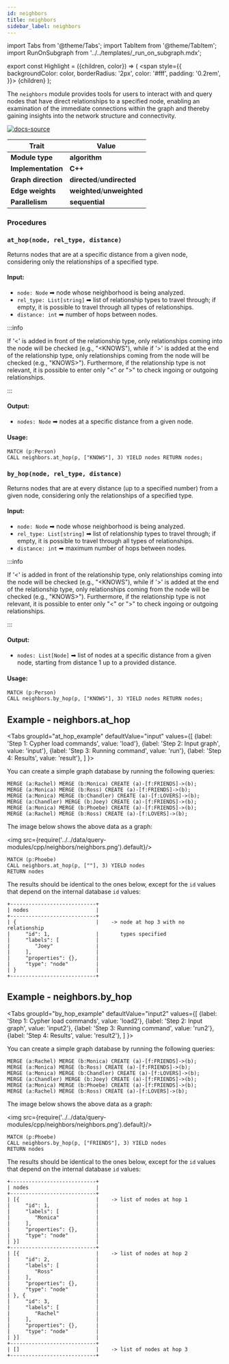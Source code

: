 ```yaml
---
id: neighbors
title: neighbors
sidebar_label: neighbors
---
```


import Tabs from '@theme/Tabs';
import TabItem from '@theme/TabItem';
import RunOnSubgraph from '../../templates/_run_on_subgraph.mdx';

export const Highlight = ({children, color}) => (
<span
style={{
  backgroundColor: color,
  borderRadius: '2px',
  color: '#fff',
  padding: '0.2rem',
}}>
{children}
</span>
);

The `neighbors` module provides tools for users to interact with and query nodes that have direct relationships to a specified node, enabling an examination of the immediate connections within the graph and thereby gaining insights into the network structure and connectivity.


[![docs-source](https://img.shields.io/badge/source-neighbors-FB6E00?logo=github&style=for-the-badge)](https://github.com/memgraph/mage/tree/main/cpp/neighbors_module)

| Trait               | Value                                                 |
| ------------------- | ----------------------------------------------------- |
| **Module type**     | <Highlight color="#FB6E00">**algorithm**</Highlight>  |
| **Implementation**  | <Highlight color="#FB6E00">**C++**</Highlight>        |
| **Graph direction** | <Highlight color="#FB6E00">**directed**</Highlight>/<Highlight color="#FB6E00">**undirected**</Highlight> |
| **Edge weights**    | <Highlight color="#FB6E00">**weighted**</Highlight>/<Highlight color="#FB6E00">**unweighted**</Highlight> |
| **Parallelism**     | <Highlight color="#FB6E00">**sequential**</Highlight> |

### Procedures

### `at_hop(node, rel_type, distance)`

Returns nodes that are at a specific distance from a given node, considering only the relationships of a specified type.

#### Input:

- `node: Node` ➡ node whose neighborhood is being analyzed.
- `rel_type: List[string]` ➡ list of relationship types to travel through; if empty, it is possible to travel through all types of relationships.
- `distance: int` ➡ number of hops between nodes.

:::info

If '<' is added in front of the relationship type, only relationships coming into the node will be checked (e.g., "<KNOWS"), while if '>' is added at the end of the relationship type, only relationships coming from the node will be checked (e.g., "KNOWS>"). Furthermore, if the relationship type is not relevant, it is possible to enter only "<" or ">" to check ingoing or outgoing relationships.

:::

#### Output:

- `nodes: Node` ➡ nodes at a specific distance from a given node.

#### Usage:

```cypher
MATCH (p:Person)
CALL neighbors.at_hop(p, ["KNOWS"], 3) YIELD nodes RETURN nodes;
```


### `by_hop(node, rel_type, distance)`

Returns nodes that are at every distance (up to a specified number) from a given node, considering only the relationships of a specified type.

#### Input:

- `node: Node` ➡ node whose neighborhood is being analyzed.
- `rel_type: List[string]` ➡ list of relationship types to travel through; if empty, it is possible to travel through all types of relationships.
- `distance: int` ➡ maximum number of hops between nodes.

:::info

If '<' is added in front of the relationship type, only relationships coming into the node will be checked (e.g., "<KNOWS"), while if '>' is added at the end of the relationship type, only relationships coming from the node will be checked (e.g., "KNOWS>"). Furthermore, if the relationship type is not relevant, it is possible to enter only "<" or ">" to check ingoing or outgoing relationships.

:::

#### Output:

- `nodes: List[Node]` ➡ list of nodes at a specific distance from a given node, starting from distance 1 up to a provided distance.

#### Usage:

```cypher
MATCH (p:Person)
CALL neighbors.by_hop(p, ["KNOWS"], 3) YIELD nodes RETURN nodes;
```


## Example - neighbors.at_hop

<Tabs
  groupId="at_hop_example"
  defaultValue="input"
  values={[
    {label: 'Step 1: Cypher load commands', value: 'load'},
    {label: 'Step 2: Input graph', value: 'input'},
    {label: 'Step 3: Running command', value: 'run'},
    {label: 'Step 4: Results', value: 'result'},
  ]
}>

<TabItem value="load">

You can create a simple graph database by running the following queries:

```cypher
MERGE (a:Rachel) MERGE (b:Monica) CREATE (a)-[f:FRIENDS]->(b);
MERGE (a:Monica) MERGE (b:Ross) CREATE (a)-[f:FRIENDS]->(b);
MERGE (a:Monica) MERGE (b:Chandler) CREATE (a)-[f:LOVERS]->(b);
MERGE (a:Chandler) MERGE (b:Joey) CREATE (a)-[f:FRIENDS]->(b);
MERGE (a:Monica) MERGE (b:Phoebe) CREATE (a)-[f:FRIENDS]->(b);
MERGE (a:Rachel) MERGE (b:Ross) CREATE (a)-[f:LOVERS]->(b);
```

</TabItem>

<TabItem value="input">

The image below shows the above data as a graph:

<img src={require('../../data/query-modules/cpp/neighbors/neighbors.png').default}/>
    
</TabItem>

<TabItem value="run">

```cypher
MATCH (p:Phoebe)
CALL neighbors.at_hop(p, [""], 3) YIELD nodes
RETURN nodes
```

</TabItem>

<TabItem value="result">

The results should be identical to the ones below, except for the
`id` values that depend on the internal database `id` values:

```plaintext
+----------------------------+
| nodes                      |
+----------------------------+
| {                          |    -> node at hop 3 with no relationship
|     "id": 1,               |       types specified
|     "labels": [            |
|        "Joey"              |
|     ],                     |
|     "properties": {},      |
|     "type": "node"         |
| }                          |
+----------------------------+

```

</TabItem>

</Tabs>


## Example - neighbors.by_hop

<Tabs
  groupId="by_hop_example"
  defaultValue="input2"
  values={[
    {label: 'Step 1: Cypher load commands', value: 'load2'},
    {label: 'Step 2: Input graph', value: 'input2'},
    {label: 'Step 3: Running command', value: 'run2'},
    {label: 'Step 4: Results', value: 'result2'},
  ]
}>

<TabItem value="load2">

You can create a simple graph database by running the following queries:

```cypher
MERGE (a:Rachel) MERGE (b:Monica) CREATE (a)-[f:FRIENDS]->(b);
MERGE (a:Monica) MERGE (b:Ross) CREATE (a)-[f:FRIENDS]->(b);
MERGE (a:Monica) MERGE (b:Chandler) CREATE (a)-[f:LOVERS]->(b);
MERGE (a:Chandler) MERGE (b:Joey) CREATE (a)-[f:FRIENDS]->(b);
MERGE (a:Monica) MERGE (b:Phoebe) CREATE (a)-[f:FRIENDS]->(b);
MERGE (a:Rachel) MERGE (b:Ross) CREATE (a)-[f:LOVERS]->(b);
```

</TabItem>

<TabItem value="input2">

The image below shows the above data as a graph:

<img src={require('../../data/query-modules/cpp/neighbors/neighbors.png').default}/>
    
</TabItem>

<TabItem value="run2">

```cypher
MATCH (p:Phoebe)
CALL neighbors.by_hop(p, ["FRIENDS"], 3) YIELD nodes
RETURN nodes
```

</TabItem>

<TabItem value="result2">

The results should be identical to the ones below, except for the
`id` values that depend on the internal database `id` values:

```plaintext
+----------------------------+
| nodes                      |
+----------------------------+
| [{                         |    -> list of nodes at hop 1
|     "id": 1,               |
|     "labels": [            |
|        "Monica"            |
|     ],                     |
|     "properties": {},      |
|     "type": "node"         |
| }]                         |
+----------------------------+
| [{                         |    -> list of nodes at hop 2
|     "id": 2,               |
|     "labels": [            |
|        "Ross"              |
|     ],                     |
|     "properties": {},      |
|     "type": "node"         |
| }, {                       |
|     "id": 3,               |
|     "labels": [            |
|        "Rachel"            |
|     ],                     |
|     "properties": {},      |
|     "type": "node"         |
| }]                         |
+----------------------------+
| []                         |    -> list of nodes at hop 3
+----------------------------+
```

</TabItem>

</Tabs>

